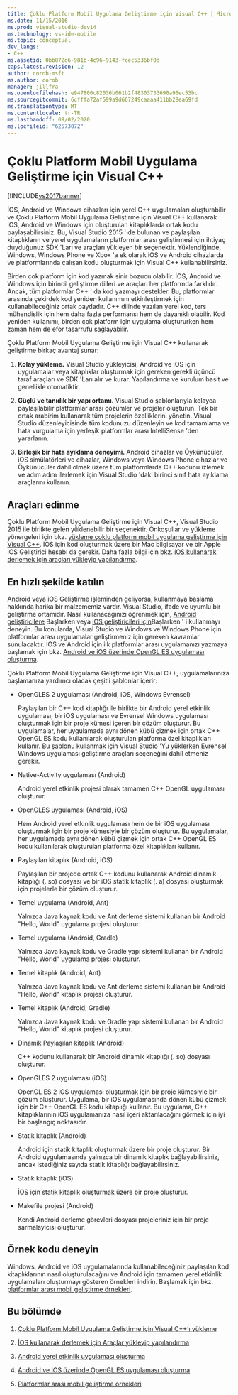 ```yaml
---
title: Çoklu Platform Mobil Uygulama Geliştirme için Visual C++ | Microsoft Docs
ms.date: 11/15/2016
ms.prod: visual-studio-dev14
ms.technology: vs-ide-mobile
ms.topic: conceptual
dev_langs:
- C++
ms.assetid: 0bb872d6-981b-4c96-9143-fcec5336bf0d
caps.latest.revision: 12
author: corob-msft
ms.author: corob
manager: jillfra
ms.openlocfilehash: e947800c82036b061b2f48303733690a95ec53bc
ms.sourcegitcommit: 6cfffa72af599a9d667249caaaa411bb28ea69fd
ms.translationtype: MT
ms.contentlocale: tr-TR
ms.lasthandoff: 09/02/2020
ms.locfileid: "62573072"
---
```

# <a name="visual-c-for-cross-platform-mobile-development"></a>Çoklu Platform Mobil Uygulama Geliştirme için Visual C++
[!INCLUDE[vs2017banner](../includes/vs2017banner.md)]

İOS, Android ve Windows cihazları için yerel C++ uygulamaları oluşturabilir ve Çoklu Platform Mobil Uygulama Geliştirme için Visual C++ kullanarak iOS, Android ve Windows için oluşturulan kitaplıklarda ortak kodu paylaşabilirsiniz. Bu, Visual Studio 2015 ' de bulunan ve paylaşılan kitaplıkların ve yerel uygulamaların platformlar arası geliştirmesi için ihtiyaç duyduğunuz SDK 'Ları ve araçları yükleyen bir seçenektir. Yüklendiğinde, Windows, Windows Phone ve Xbox 'a ek olarak iOS ve Android cihazlarda ve platformlarında çalışan kodu oluşturmak için Visual C++ kullanabilirsiniz.  
  
 Birden çok platform için kod yazmak sinir bozucu olabilir. İOS, Android ve Windows için birincil geliştirme dilleri ve araçları her platformda farklıdır. Ancak, tüm platformlar C++ ' da kod yazmayı destekler. Bu, platformlar arasında çekirdek kod yeniden kullanımını etkinleştirmek için kullanabileceğiniz ortak paydadır. C++ dilinde yazılan yerel kod, ters mühendislik için hem daha fazla performansı hem de dayanıklı olabilir. Kod yeniden kullanımı, birden çok platform için uygulama oluştururken hem zaman hem de efor tasarrufu sağlayabilir.  
  
 Çoklu Platform Mobil Uygulama Geliştirme için Visual C++ kullanarak geliştirme birkaç avantaj sunar:  
  
1. **Kolay yükleme.** Visual Studio yükleyicisi, Android ve iOS için uygulamalar veya kitaplıklar oluşturmak için gereken gerekli üçüncü taraf araçları ve SDK 'Ları alır ve kurar. Yapılandırma ve kurulum basit ve genellikle otomatiktir.  
  
2. **Güçlü ve tanıdık bir yapı ortamı.** Visual Studio şablonlarıyla kolayca paylaşılabilir platformlar arası çözümler ve projeler oluşturun. Tek bir ortak arabirim kullanarak tüm projelerin özelliklerini yönetin. Visual Studio düzenleyicisinde tüm kodunuzu düzenleyin ve kod tamamlama ve hata vurgulama için yerleşik platformlar arası IntelliSense 'den yararlanın.  
  
3. **Birleşik bir hata ayıklama deneyimi.** Android cihazlar ve Öykünücüler, iOS simülatörleri ve cihazlar, Windows veya Windows Phone cihazlar ve Öykünücüler dahil olmak üzere tüm platformlarda C++ kodunu izlemek ve adım adım ilerlemek için Visual Studio 'daki birinci sınıf hata ayıklama araçlarını kullanın.  
  
## <a name="get-the-tools"></a>Araçları edinme  
 Çoklu Platform Mobil Uygulama Geliştirme için Visual C++, Visual Studio 2015 ile birlikte gelen yüklenebilir bir seçenektir. Önkoşullar ve yükleme yönergeleri için bkz. [yükleme çoklu platform mobil uygulama geliştirme için Visual C++](../cross-platform/install-visual-cpp-for-cross-platform-mobile-development.md). İOS için kod oluşturmak üzere bir Mac bilgisayar ve bir Apple iOS Geliştirici hesabı da gerekir. Daha fazla bilgi için bkz. [iOS kullanarak derlemek Için araçları yükleyip yapılandırma](../cross-platform/install-and-configure-tools-to-build-using-ios.md).  
  
## <a name="come-up-to-speed"></a>En hızlı şekilde katılın  
 Android veya iOS Geliştirme işleminden geliyorsa, kullanmaya başlama hakkında harika bir malzememiz vardır. Visual Studio, ifade ve uyumlu bir geliştirme ortamıdır. Nasıl kullanacağınızı öğrenmek için, [Android geliştiricilere](https://msdn.microsoft.com/library/windows/apps/dn275875.aspx) Başlarken veya [iOS geliştiricileri için](https://msdn.microsoft.com/library/windows/apps/xaml/jj657966.aspx)Başlarken ' i kullanmayı deneyin. Bu konularda, Visual Studio ve Windows ve Windows Phone için platformlar arası uygulamalar geliştirmeniz için gereken kavramlar sunulacaktır. İOS ve Android için ilk platformlar arası uygulamanızı yazmaya başlamak için bkz. [Android ve iOS üzerinde OpenGL ES uygulaması oluşturma](../cross-platform/build-an-opengl-es-application-on-android-and-ios.md).  
  
 Çoklu Platform Mobil Uygulama Geliştirme için Visual C++, uygulamalarınıza başlamanıza yardımcı olacak çeşitli şablonlar içerir:  
  
- OpenGLES 2 uygulaması (Android, iOS, Windows Evrensel)  
  
     Paylaşılan bir C++ kod kitaplığı ile birlikte bir Android yerel etkinlik uygulaması, bir iOS uygulaması ve Evrensel Windows uygulaması oluşturmak için bir proje kümesi içeren bir çözüm oluşturur. Bu uygulamalar, her uygulamada aynı dönen kübü çizmek için ortak C++ OpenGL ES kodu kullanılarak oluşturulan platforma özel kitaplıkları kullanır. Bu şablonu kullanmak için Visual Studio 'Yu yüklerken Evrensel Windows uygulaması geliştirme araçları seçeneğini dahil etmeniz gerekir.  
  
- Native-Activity uygulaması (Android)  
  
     Android yerel etkinlik projesi olarak tamamen C++ OpenGL uygulaması oluşturur.  
  
- OpenGLES uygulaması (Android, iOS)  
  
     Hem Android yerel etkinlik uygulaması hem de bir iOS uygulaması oluşturmak için bir proje kümesiyle bir çözüm oluşturur. Bu uygulamalar, her uygulamada aynı dönen kübü çizmek için ortak C++ OpenGL ES kodu kullanılarak oluşturulan platforma özel kitaplıkları kullanır.  
  
- Paylaşılan kitaplık (Android, iOS)  
  
     Paylaşılan bir projede ortak C++ kodunu kullanarak Android dinamik kitaplığı (. so) dosyası ve bir iOS statik kitaplık (. a) dosyası oluşturmak için projelerle bir çözüm oluşturur.  
  
- Temel uygulama (Android, Ant)  
  
     Yalnızca Java kaynak kodu ve Ant derleme sistemi kullanan bir Android "Hello, World" uygulama projesi oluşturur.  
  
- Temel uygulama (Android, Gradle)  
  
     Yalnızca Java kaynak kodu ve Gradle yapı sistemi kullanan bir Android "Hello, World" uygulama projesi oluşturur.  
  
- Temel kitaplık (Android, Ant)  
  
     Yalnızca Java kaynak kodu ve Ant derleme sistemi kullanan bir Android "Hello, World" kitaplık projesi oluşturur.  
  
- Temel kitaplık (Android, Gradle)  
  
     Yalnızca Java kaynak kodu ve Gradle yapı sistemi kullanan bir Android "Hello, World" kitaplık projesi oluşturur.  
  
- Dinamik Paylaşılan kitaplık (Android)  
  
     C++ kodunu kullanarak bir Android dinamik kitaplığı (. so) dosyası oluşturur.  
  
- OpenGLES 2 uygulaması (iOS)  
  
     OpenGL ES 2 iOS uygulaması oluşturmak için bir proje kümesiyle bir çözüm oluşturur. Uygulama, bir iOS uygulamasında dönen kübü çizmek için bir C++ OpenGL ES kodu kitaplığı kullanır. Bu uygulama, C++ kitaplıklarının iOS uygulamanıza nasıl içeri aktarılacağını görmek için iyi bir başlangıç noktasıdır.  
  
- Statik kitaplık (Android)  
  
     Android için statik kitaplık oluşturmak üzere bir proje oluşturur. Bir Android uygulamasında yalnızca bir dinamik kitaplık bağlayabilirsiniz, ancak istediğiniz sayıda statik kitaplığı bağlayabilirsiniz.  
  
- Statik kitaplık (iOS)  
  
     İOS için statik kitaplık oluşturmak üzere bir proje oluşturur.  
  
- Makefile projesi (Android)  
  
     Kendi Android derleme görevleri dosyası projeleriniz için bir proje sarmalayıcısı oluşturur.  
  
## <a name="try-out-sample-code"></a>Örnek kodu deneyin  
 Windows, Android ve iOS uygulamalarında kullanabileceğiniz paylaşılan kod kitaplıklarının nasıl oluşturulacağını ve Android için tamamen yerel etkinlik uygulamaları oluşturmayı gösteren örnekleri indirin. Başlamak için bkz. [platformlar arası mobil geliştirme örnekleri](../cross-platform/cross-platform-mobile-development-examples.md).  
  
## <a name="in-this-section"></a>Bu bölümde  
  
1. [Çoklu Platform Mobil Uygulama Geliştirme için Visual C++’ı yükleme](../cross-platform/install-visual-cpp-for-cross-platform-mobile-development.md)  
  
2. [İOS kullanarak derlemek için Araçlar yükleyip yapılandırma](../cross-platform/install-and-configure-tools-to-build-using-ios.md)  
  
3. [Android yerel etkinlik uygulaması oluşturma](../cross-platform/create-an-android-native-activity-app.md)  
  
4. [Android ve iOS üzerinde OpenGL ES uygulaması oluşturma](../cross-platform/build-an-opengl-es-application-on-android-and-ios.md)  
  
5. [Platformlar arası mobil geliştirme örnekleri](../cross-platform/cross-platform-mobile-development-examples.md)
